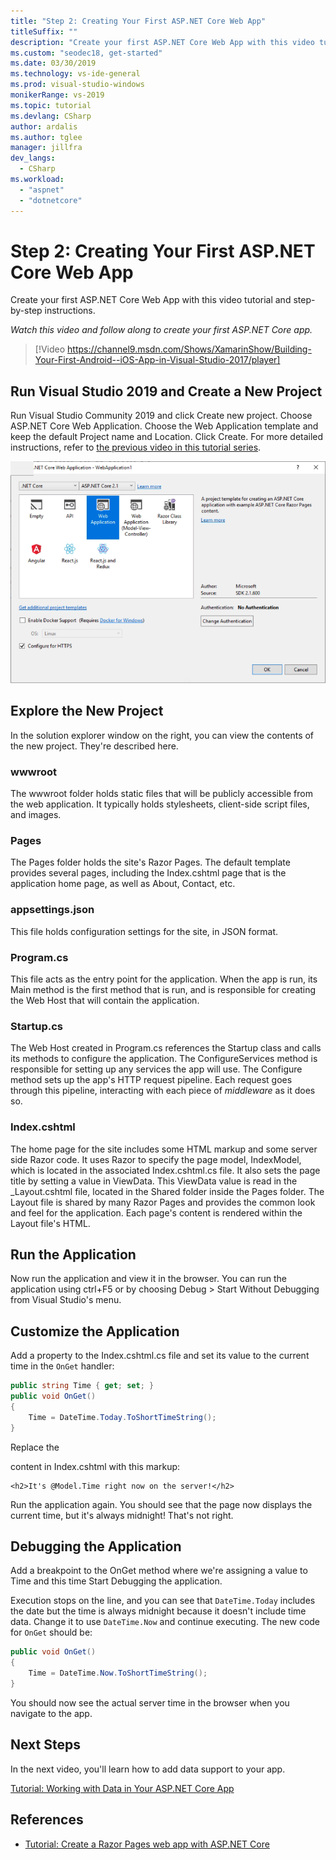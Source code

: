 ```yaml
---
title: "Step 2: Creating Your First ASP.NET Core Web App"
titleSuffix: ""
description: "Create your first ASP.NET Core Web App with this video tutorial and step-by-step instructions."
ms.custom: "seodec18, get-started"
ms.date: 03/30/2019
ms.technology: vs-ide-general
ms.prod: visual-studio-windows
monikerRange: vs-2019
ms.topic: tutorial
ms.devlang: CSharp
author: ardalis
ms.author: tglee
manager: jillfra
dev_langs:
  - CSharp
ms.workload:
  - "aspnet"
  - "dotnetcore"
---
```

# Step 2: Creating Your First ASP.NET Core Web App

Create your first ASP.NET Core Web App with this video tutorial and step-by-step instructions.

_Watch this video and follow along to create your first ASP.NET Core app._

> [!Video https://channel9.msdn.com/Shows/XamarinShow/Building-Your-First-Android--iOS-App-in-Visual-Studio-2017/player]

## Run Visual Studio 2019 and Create a New Project

Run Visual Studio Community 2019 and click Create new project. Choose ASP.NET Core Web Application. Choose the Web Application template and keep the default Project name and Location. Click Create. For more detailed instructions, refer to [the previous video in this tutorial series](tutorial-aspnet-ef-step-01.md).

![Visual Studio 2019 Choose ASP.NET Core Project Options](media/vs2019-choose-aspnetcore-project.png)

## Explore the New Project

In the solution explorer window on the right, you can view the contents of the new project. They're described here.

### wwwroot

The wwwroot folder holds static files that will be publicly accessible from the web application. It typically holds stylesheets, client-side script files, and images.

### Pages

The Pages folder holds the site's Razor Pages. The default template provides several pages, including the Index.cshtml page that is the application home page, as well as About, Contact, etc.

### appsettings.json

This file holds configuration settings for the site, in JSON format.

### Program.cs

This file acts as the entry point for the application. When the app is run, its Main method is the first method that is run, and is responsible for creating the Web Host that will contain the application.

### Startup.cs

The Web Host created in Program.cs references the Startup class and calls its methods to configure the application. The ConfigureServices method is responsible for setting up any services the app will use. The Configure method sets up the app's HTTP request pipeline. Each request goes through this pipeline, interacting with each piece of *middleware* as it does so.

### Index.cshtml

The home page for the site includes some HTML markup and some server side Razor code. It uses Razor to specify the page model, IndexModel, which is located in the associated Index.cshtml.cs file. It also sets the page title by setting a value in ViewData. This ViewData value is read in the _Layout.cshtml file, located in the Shared folder inside the Pages folder. The Layout file is shared by many Razor Pages and provides the common look and feel for the application. Each page's content is rendered within the Layout file's HTML.

## Run the Application

Now run the application and view it in the browser. You can run the application using ctrl+F5 or by choosing Debug > Start Without Debugging from Visual Studio's menu.

## Customize the Application

Add a property to the Index.cshtml.cs file and set its value to the current time in the `OnGet` handler:

```csharp
public string Time { get; set; }
public void OnGet()
{
    Time = DateTime.Today.ToShortTimeString();
}
```

Replace the <div> content in Index.cshtml with this markup:

```cshtml
<h2>It's @Model.Time right now on the server!</h2>
```

Run the application again. You should see that the page now displays the current time, but it's always midnight! That's not right.

## Debugging the Application

Add a breakpoint to the OnGet method where we're assigning a value to Time and this time Start Debugging the application.

Execution stops on the line, and you can see that `DateTime.Today` includes the date but the time is always midnight because it doesn't include time data. Change it to use `DateTime.Now` and continue executing. The new code for `OnGet` should be:

```csharp
public void OnGet()
{
    Time = DateTime.Now.ToShortTimeString();
}
```

You should now see the actual server time in the browser when you navigate to the app.

## Next Steps

In the next video, you'll learn how to add data support to your app.

[Tutorial: Working with Data in Your ASP.NET Core App](tutorial-aspnet-ef-step-03.md)

## References

- [Tutorial: Create a Razor Pages web app with ASP.NET Core](https://docs.microsoft.com/en-us/aspnet/core/tutorials/razor-pages/?view=aspnetcore-2.1)
